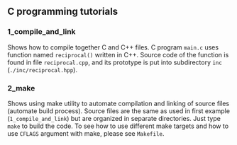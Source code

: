 ## C programming tutorials

### 1_compile_and_link
Shows how to compile together C and C++ files.
C program `main.c` uses function named `reciprocal()` written in C++. 
Source code of the function is found in file `reciprocal.cpp`, and 
its prototype is put into subdirectory `inc` (`./inc/reciprocal.hpp`).

### 2_make
Shows using make utility to automate compilation and linking of source
files (automate build process). Source files are the same as used in first
example (`1_compile_and_link`) but are organized in separate directories.
Just type `make` to build the code. To see how to use different make targets 
and how to use `CFLAGS` argument with make, please see `Makefile`. 


